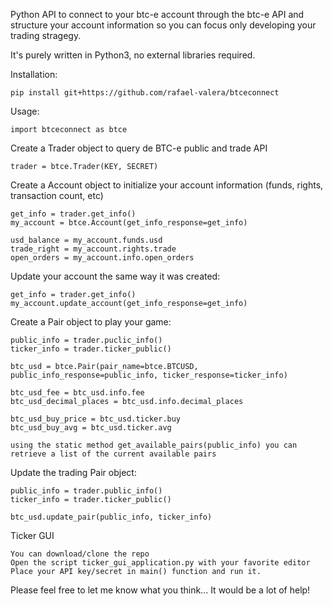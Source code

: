 Python API to connect to your btc-e account through the btc-e API and structure your account information
so you can focus only developing your trading stragegy.

It's purely written in Python3, no external libraries required.

Installation:

    pip install git+https://github.com/rafael-valera/btceconnect

Usage:

    import btceconnect as btce

Create a Trader object to query de BTC-e public and trade API

    trader = btce.Trader(KEY, SECRET)

Create a Account object to initialize your account information (funds, rights, transaction count, etc)

    get_info = trader.get_info()
    my_account = btce.Account(get_info_response=get_info)

    usd_balance = my_account.funds.usd
    trade_right = my_account.rights.trade
    open_orders = my_account.info.open_orders

Update your account the same way it was created:

    get_info = trader.get_info()
    my_account.update_account(get_info_response=get_info)


Create a Pair object to play your game:

    public_info = trader.puclic_info()
    ticker_info = trader.ticker_public()

    btc_usd = btce.Pair(pair_name=btce.BTCUSD, public_info_response=public_info, ticker_response=ticker_info)

    btc_usd_fee = btc_usd.info.fee
    btc_usd_decimal_places = btc_usd.info.decimal_places

    btc_usd_buy_price = btc_usd.ticker.buy
    btc_usd_buy_avg = btc_usd.ticker.avg

    using the static method get_available_pairs(public_info) you can retrieve a list of the current available pairs

Update the trading Pair object:

    public_info = trader.public_info()
    ticker_info = trader.ticker_public()

    btc_usd.update_pair(public_info, ticker_info)


Ticker GUI

    You can download/clone the repo
    Open the script ticker_gui_application.py with your favorite editor
    Place your API key/secret in main() function and run it.


Please feel free to let me know what you think... It would be a lot of help!





